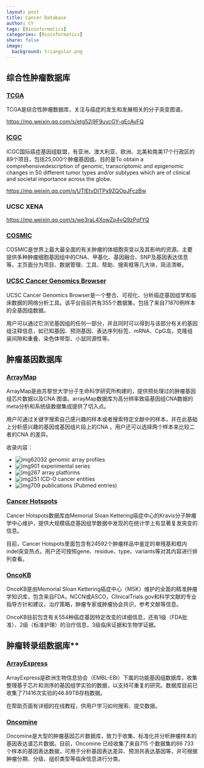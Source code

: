 ```yaml
---
layout: post
title: Cancer Database 
author: CY
tags: [Bioinformatics]
categories: [Bioinformatics]
share: false
image:
  background: triangular.png 
---
```




## **综合性肿瘤数据库**

### [**TCGA**](https://cancergenome.nih.gov/)       

TCGA是综合性肿瘤数据库，关注与癌症的发生和发展相关的分子突变图谱。              



https://mp.weixin.qq.com/s/etg52j9F9uvcGY-qEcAvFQ





### [**ICGC**](https://icgc.org/)              

ICGC国际癌症基因组联盟，有亚洲、澳大利亚、欧洲、北美和南美17个行政区的89个项目，包括25,000个肿瘤基因组。目的是To obtain a comprehensivedescription of genomic, transcriptomic and epigenomic changes in 50 different tumor types and/or subtypes which are of clinical and societal importance across the globe.



https://mp.weixin.qq.com/s/UTlEtyDITPx9ZQOpJFczBw  



### UCSC XENA

https://mp.weixin.qq.com/s/we3raL4XowZp4vQ9zPqfYQ    





### [**COSMIC**](https://cancer.sanger.ac.uk/cosmic/)

COSMIC是世界上最大最全面的有关肿瘤的体细胞突变以及其影响的资源。主要提供多种肿瘤细胞基因组中的CNA、甲基化、基因融合、SNP及基因表达信息等。主页面分为项目、数据管理、工具、帮助、搜索框等几大块，简洁清晰。



### [**UCSC Cancer Genomics Browser**](http://genome.ucsc.edu/index.html)     

UCSC Cancer Genomics Browser是一个整合、可视化、分析癌症基因组学和临床数据的网络分析工具。该平台目前共有355个数据集，包括了来自71870例样本的全基因组数据。

用户可以通过它浏览基因组的任何一部分，并且同时可以得到与该部分有关的基因组注释信息，如已知基因、预测基因、表达序列标签、mRNA、CpG岛，克隆组装间隙和重叠、染色体带型、小鼠同源性等。



## **肿瘤基因数据库**

### [**ArrayMap**](https://arraymap.org/)    

ArrayMap是由苏黎世大学分子生命科学研究所构建的，提供预处理过的肿瘤基因组芯片数据以及CNA 图谱。arrayMap数据库为高分辨率致癌基因组CNA数据的meta分析和系统级数据集成提供了切入点。

用户可通过关键字搜索自己感兴趣的样本或者搜索特定文献中的样本，并在此基础上分析感兴趣的基因或基因组片段上的CNA 。用户还可以选择两个样本来比较二者的CNA 的差异。

收录内容：

- ![img](https://mmbiz.qpic.cn/mmbiz_png/EuxW25oibqb2QMsCiamuDZYibhFIJIbo7KQOanibaqTr9oG7LJAicLsQDpOkuP0VTPzQvmWg6G1VLl3DVqzCdw9FKLA/640?wx_fmt=png&tp=webp&wxfrom=5&wx_lazy=1&wx_co=1)62032 genomic array profiles
- ![img](https://mmbiz.qpic.cn/mmbiz_png/EuxW25oibqb2QMsCiamuDZYibhFIJIbo7KQfpzezLshvdicjcq6LvPA0iaicqDTWQ9PlF5DhzKxG2H0wZwia4YXUEicweg/640?wx_fmt=png&tp=webp&wxfrom=5&wx_lazy=1&wx_co=1)901 experimental series
- ![img](https://mmbiz.qpic.cn/mmbiz_png/EuxW25oibqb2QMsCiamuDZYibhFIJIbo7KQ1ic97SiawNIDT7MZkibGWicTNgiaCsQh6uHtMDGUricnCoccVmq9qgiaQGChw/640?wx_fmt=png&tp=webp&wxfrom=5&wx_lazy=1&wx_co=1)267 array platforms
- ![img](https://mmbiz.qpic.cn/mmbiz_png/EuxW25oibqb2QMsCiamuDZYibhFIJIbo7KQz2ydiaymSmjYXJZPEibdWoPeEMCm0Sm9cRclicFQCaueZ1SAUx1enibUVQ/640?wx_fmt=png&tp=webp&wxfrom=5&wx_lazy=1&wx_co=1)251 ICD-O cancer entities
- ![img](https://mmbiz.qpic.cn/mmbiz_png/EuxW25oibqb2QMsCiamuDZYibhFIJIbo7KQHee25sTBqecjfCK3icPHoicJQ8NibW1DJeCRHAYhE7y03eqnYVQoqwC7w/640?wx_fmt=png&tp=webp&wxfrom=5&wx_lazy=1&wx_co=1)709 publications (Pubmed entries)



### [**Cancer Hotspots**](https://www.cancerhotspots.org/#/home)      

Cancer Hotspots数据库由Memorial Sloan Kettering癌症中心的Kravis分子肿瘤学中心维护，提供大规模癌症基因组学数据中发现的在统计学上有显著复发突变的信息。

目前，Cancer Hotspots里面包含有24592个肿瘤样品中鉴定的单残基和框内indel突变热点。用户还可按照gene、residue、type、variants等对其内容进行排列查看。



### [**OncoKB**](http://oncokb.org/#/)     

OncoKB是由Memorial Sloan Kettering癌症中心（MSK）维护的全面的精准肿瘤学知识库，包含来自FDA，NCCN或ASCO，ClinicalTrials.gov和科学文献的专业指导方针和建议，治疗策略，肿瘤专家或肿瘤协会共识，参考文献等信息。

OncoKB目前包含有关554种癌症基因特定改变的详细信息，还有1级（FDA批准）、2级（标准护理）的治疗信息，3级临床证据和生物学证据。  



## 肿瘤转录组数据库**

### [**ArrayExpress**](https://www.ebi.ac.uk/arrayexpress/)   

ArrayExpress是欧洲生物信息协会（EMBL-EBI）下属的功能基因组数据库，收集整理基于芯片和测序的基因组学实验的数据，以支持可重复的研究。数据库目前已收集了71416次实验的46.89TB存档数据。

在帮助页面有详细的在线教程，供用户学习如何搜索、提交数据。



### [**Oncomine**](https://www.oncomine.org/)    

Oncomine是大型的肿瘤基因芯片数据库，致力于收集、标准化并分析肿瘤样本的基因表达谱芯片数据。目前，Oncomine 已经收集了来自715 个数据集的86 733 个样本的基因表达数据，可用于分析基因表达差异、预测共表达基因等，并可根据肿瘤分期、分级、组织类型等临床信息进行分类。